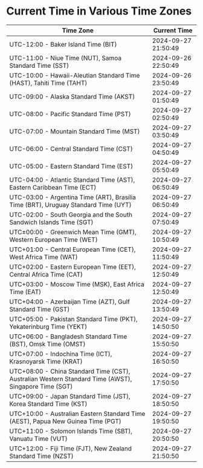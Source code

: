 # Current Time in Various Time Zones

| Time Zone | Current Time |
|-----------|--------------|
| UTC-12:00 - Baker Island Time (BIT) | 2024-09-27 21:50:49 |
| UTC-11:00 - Niue Time (NUT), Samoa Standard Time (SST) | 2024-09-26 22:50:49 |
| UTC-10:00 - Hawaii-Aleutian Standard Time (HAST), Tahiti Time (TAHT) | 2024-09-26 23:50:49 |
| UTC-09:00 - Alaska Standard Time (AKST) | 2024-09-27 01:50:49 |
| UTC-08:00 - Pacific Standard Time (PST) | 2024-09-27 02:50:49 |
| UTC-07:00 - Mountain Standard Time (MST) | 2024-09-27 03:50:49 |
| UTC-06:00 - Central Standard Time (CST) | 2024-09-27 04:50:49 |
| UTC-05:00 - Eastern Standard Time (EST) | 2024-09-27 05:50:49 |
| UTC-04:00 - Atlantic Standard Time (AST), Eastern Caribbean Time (ECT) | 2024-09-27 06:50:49 |
| UTC-03:00 - Argentina Time (ART), Brasília Time (BRT), Uruguay Standard Time (UYT) | 2024-09-27 06:50:49 |
| UTC-02:00 - South Georgia and the South Sandwich Islands Time (SGT) | 2024-09-27 07:50:49 |
| UTC±00:00 - Greenwich Mean Time (GMT), Western European Time (WET) | 2024-09-27 10:50:49 |
| UTC+01:00 - Central European Time (CET), West Africa Time (WAT) | 2024-09-27 11:50:49 |
| UTC+02:00 - Eastern European Time (EET), Central Africa Time (CAT) | 2024-09-27 12:50:49 |
| UTC+03:00 - Moscow Time (MSK), East Africa Time (EAT) | 2024-09-27 12:50:49 |
| UTC+04:00 - Azerbaijan Time (AZT), Gulf Standard Time (GST) | 2024-09-27 13:50:49 |
| UTC+05:00 - Pakistan Standard Time (PKT), Yekaterinburg Time (YEKT) | 2024-09-27 14:50:50 |
| UTC+06:00 - Bangladesh Standard Time (BST), Omsk Time (OMST) | 2024-09-27 15:50:50 |
| UTC+07:00 - Indochina Time (ICT), Krasnoyarsk Time (KRAT) | 2024-09-27 16:50:50 |
| UTC+08:00 - China Standard Time (CST), Australian Western Standard Time (AWST), Singapore Time (SGT) | 2024-09-27 17:50:50 |
| UTC+09:00 - Japan Standard Time (JST), Korea Standard Time (KST) | 2024-09-27 18:50:50 |
| UTC+10:00 - Australian Eastern Standard Time (AEST), Papua New Guinea Time (PGT) | 2024-09-27 19:50:50 |
| UTC+11:00 - Solomon Islands Time (SBT), Vanuatu Time (VUT) | 2024-09-27 20:50:50 |
| UTC+12:00 - Fiji Time (FJT), New Zealand Standard Time (NZST) | 2024-09-27 21:50:50 |
